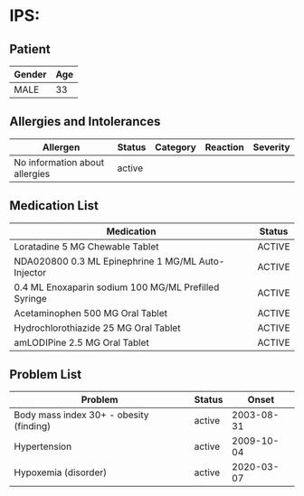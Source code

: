 # IPS:

## Patient

|Gender|Age|
|---|---|
|MALE|33|

## Allergies and Intolerances

|Allergen|Status|Category|Reaction|Severity|
|---|---|---|---|---|
|No information about allergies|active||||

## Medication List

|Medication|Status|
|---|---|
|Loratadine 5 MG Chewable Tablet|ACTIVE|
|NDA020800 0.3 ML Epinephrine 1 MG/ML Auto-Injector|ACTIVE|
|0.4 ML Enoxaparin sodium 100 MG/ML Prefilled Syringe|ACTIVE|
|Acetaminophen 500 MG Oral Tablet|ACTIVE|
|Hydrochlorothiazide 25 MG Oral Tablet|ACTIVE|
|amLODIPine 2.5 MG Oral Tablet|ACTIVE|

## Problem List

|Problem|Status|Onset|
|---|---|---|
|Body mass index 30+ - obesity (finding)|active|2003-08-31|
|Hypertension|active|2009-10-04|
|Hypoxemia (disorder)|active|2020-03-07|
